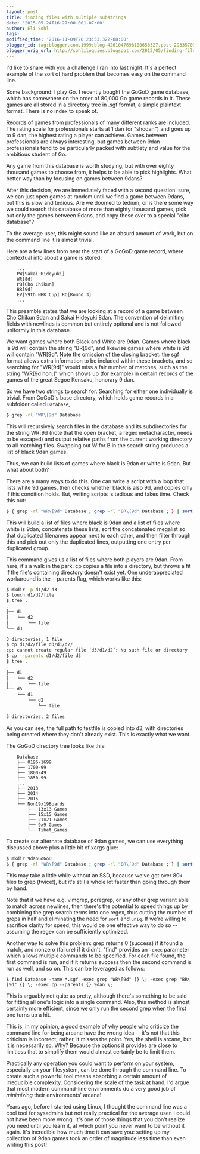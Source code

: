```yaml
---
layout: post
title: finding files with multiple substrings
date: '2015-05-24T16:27:00.001-07:00'
author: Eli Sohl
tags: 
modified_time: '2016-11-09T20:23:53.322-08:00'
blogger_id: tag:blogger.com,1999:blog-4261047698100656327.post-2933570394367412365
blogger_orig_url: http://sohliloquies.blogspot.com/2015/05/finding-files-with-multiple-substrings.html
---
```


I'd like to share with you a challenge I ran into last night. It's a perfect example of the sort of hard problem that becomes easy on the command line.

Some background: I play Go. I recently bought the GoGoD game database, which has somewhere on the order of 80,000 Go game records in it. These games are all stored in a directory tree in .sgf format, a simple plaintext format. There is no index to speak of.

Records of games from professionals of many different ranks are included. The rating scale for professionals starts at 1 dan (or "shodan") and goes up to 9 dan, the highest rating a player can achieve. Games between professionals are always interesting, but games between 9dan professionals tend to be particularly packed with subtlety and value for the ambitious student of Go.

Any game from this database is worth studying, but with over eighty thousand games to choose from, it helps to be able to pick highlights. What better way than by focusing on games between 9dans?

After this decision, we are immediately faced with a second question: sure, we can just open games at random until we find a game between 9dans, but this is slow and tedious. Are we doomed to tedium, or is there some way we could search this database of more than eighty thousand games, pick out only the games between 9dans, and copy these over to a special "elite database"?

To the average user, this might sound like an absurd amount of work, but on the command line it is almost trivial.

Here are a few lines from near the start of a GoGoD game record, where contextual info about a game is stored:

```
    ...
    PW[Sakai Hideyuki]
    WR[8d]
    PB[Cho Chikun]
    BR[9d]
    EV[59th NHK Cup] RO[Round 3]
    ...
```

This preamble states that we are looking at a record of a game between Cho Chikun 9dan and Sakai Hideyuki 8dan. The convention of delimiting fields with newlines is common but entirely optional and is not followed uniformly in this database.

We want games where both Black and White are 9dan. Games where black is 9d will contain the string "BR[9d", and likewise games where white is 9d will contain "WR[9d". Note the omission of the closing bracket: the sgf format allows extra information to be included within these brackets, and so searching for "WR[9d]" would miss a fair number of matches, such as the string "WR[9d hon.]" which shows up (for example) in certain records of the games of the great Segoe Kensaku, honorary 9 dan.

So we have two strings to search for. Searching for either one individually is trivial. From GoGoD's base directory, which holds game records in a subfolder called `Database`,

```bash
$ grep -rl "WR\[9d" Database
```

This will recursively search files in the database and its subdirectories for the string WR[9d (note that the open bracket, a regex metacharacter, needs to be escaped) and output relative paths from the current working directory to all matching files. Swapping out W for B in the search string produces a list of black 9dan games.

Thus, we can build lists of games where black is 9dan or white is 9dan. But what about both?

There are a many ways to do this. One can write a script with a loop that lists white 9d games, then checks whether black is also 9d, and copies only if this condition holds. But, writing scripts is tedious and takes time. Check this out:

```bash
$ { grep -rl "WR\[9d" Database ; grep -rl "BR\[9d" Database ; } | sort | uniq -d
```

This will build a list of files where black is 9dan and a list of files where white is 9dan, concatenate these lists, sort the concatenated megalist so that duplicated filenames appear next to each other, and then filter through this and pick out only the duplicated lines, outputting one entry per duplicated group.

This command gives us a list of files where both players are 9dan. From here, it's a walk in the park. cp copies a file into a directory, but throws a fit if the file's containing directory doesn't exist yet. One underappreciated workaround is the --parents flag, which works like this:

```bash
$ mkdir -p d1/d2 d3
$ touch d1/d2/file
$ tree .
.
├── d1
│   └── d2
│       └── file
└── d3

3 directories, 1 file
$ cp d1/d2/file d3/d1/d2/
cp: cannot create regular file ‘d3/d1/d2’: No such file or directory
$ cp --parents d1/d2/file d3
$ tree .
.
├── d1
│   └── d2
│       └── file
└── d3
    └── d1
        └── d2
            └── file

5 directories, 2 files
```

As you can see, the full path to testfile is copied into d3, with directories being created where they don't already exist. This is exactly what we want.

The GoGoD directory tree looks like this:

```
    Database
    ├── 0196-1699
    ├── 1700-99
    ├── 1800-49
    ├── 1850-99
    ...
    ├── 2013
    ├── 2014
    ├── 2015
    └── Non19x19Boards
        ├── 13x13 Games
        ├── 15x15 Games
        ├── 21x21 Games
        ├── 9x9 Games
        └── Tibet_Games
```

To create our alternate database of 9dan games, we can use everything discussed above plus a little bit of xargs glue:

```bash
$ mkdir 9danGoGoD
$ { grep -rl "WR\[9d" Database ; grep -rl "BR\[9d" Database ; } | sort | uniq -d | xargs -I sgf cp --parents sgf 9dan
```

This may take a little while without an SSD, because we've got over 80k files to grep (twice!), but it's still a whole lot faster than going through them by hand.

Note that if we have e.g. vimgrep, pcregrep, or any other grep variant able to match across newlines, then there's the potential to speed things up by combining the grep search terms into one regex, thus cutting the number of greps in half and eliminating the need for `sort` and `uniq`. If we're willing to sacrifice clarity for speed, this would be one effective way to do so -- assuming the regex can be sufficiently optimized.

Another way to solve this problem: grep returns 0 (success) if it found a match, and nonzero (failure) if it didn't. "find" provides an `-exec` parameter which allows multiple commands to be specified. For each file found, the first command is run, and if it returns success then the second command is run as well, and so on. This can be leveraged as follows:

```
$ find Database -name *.sgf -exec grep "WR\[9d" {} \; -exec grep "BR\[9d" {} \; -exec cp --parents {} 9dan \;
```

This is arguably not quite as pretty, although there's something to be said for fitting all one's logic into a single command. Also, this method is almost certainly more efficient, since we only run the second grep when the first one turns up a hit.

This is, in my opinion, a good example of why people who criticize the command line for being arcane have the wrong idea -- it's not that this criticism is incorrect; rather, it misses the point. Yes, the shell is arcane, but it is necessarily so. Why? Because the options it provides are close to limitless that to simplify them would almost certainly be to limit them.

Practically any operation you could want to perform on your system, especially on your filesystem, can be done through the command line. To create such a powerful tool means absorbing a certain amount of irreducible complexity. Considering the scale of the task at hand, I'd argue that most modern command-line environments do a very good job of _minimizing_ their environments' arcana!

Years ago, before I started using Linux, I thought the command line was a cool tool for sysadmins but not really practical for the average user. I could not have been more wrong. It's one of those things that you don't realize you need until you learn it, at which point you never want to be without it again. It's incredible how much time it can save you: setting up my collection of 9dan games took an order of magnitude less time than even writing this post!
